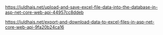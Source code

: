 https://juldhais.net/upload-and-save-excel-file-data-into-the-database-in-asp-net-core-web-api-44957cc8ddeb

https://juldhais.net/export-and-download-data-to-excel-files-in-asp-net-core-web-api-9fa20b24ca16
